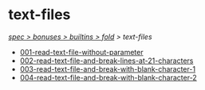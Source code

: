 # text-files

*[spec > bonuses > builtins > fold](..) > text-files*

* [001-read-text-file-without-parameter](./001-read-text-file-without-parameter)
* [002-read-text-file-and-break-lines-at-21-characters](./002-read-text-file-and-break-lines-at-21-characters)
* [003-read-text-file-and-break-with-blank-character-1](./003-read-text-file-and-break-with-blank-character-1)
* [004-read-text-file-and-break-with-blank-character-2](./004-read-text-file-and-break-with-blank-character-2)
